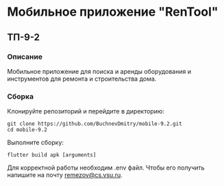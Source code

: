 # __Мобильное приложение "RenTool"__
## __ТП-9-2__
### __Описание__
Мобильное приложение для поиска и аренды оборудования и инструментов для ремонта и строительства дома.
### __Сборка__
Клонируйте репозиторий и перейдите в директорию:
```
git clone https://github.com/BuchnevDmitry/mobile-9.2.git
cd mobile-9.2
```
Выполните сборку:
```
flutter build apk [arguments]
```
Для корректной работы необходим .env файл. Чтобы его получить напишите на почту remezov@cs.vsu.ru.